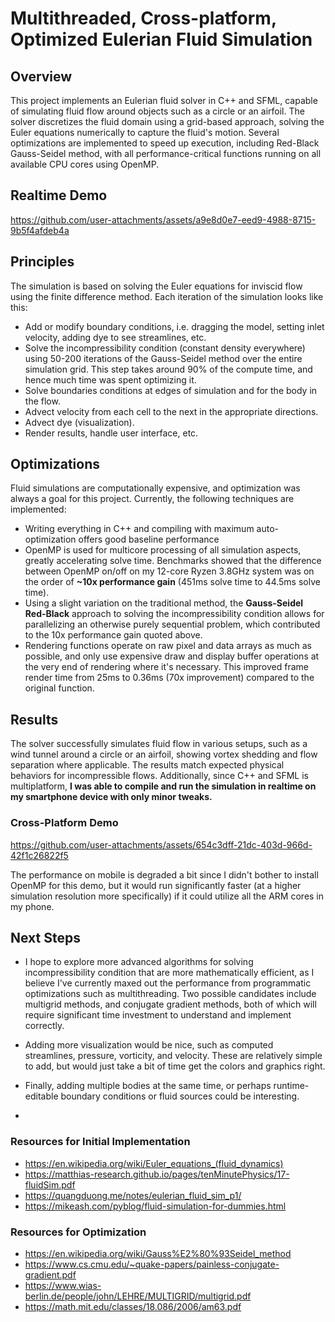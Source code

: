 # Multithreaded, Cross-platform, Optimized Eulerian Fluid Simulation

## Overview
This project implements an Eulerian fluid solver in C++ and SFML, capable of simulating fluid flow around objects such as a circle or an airfoil. The solver discretizes the fluid domain using a grid-based approach, solving the Euler equations numerically to capture the fluid's motion. Several optimizations are implemented to speed up execution, including Red-Black Gauss-Seidel method, with all performance-critical functions running on all available CPU cores using OpenMP.

## Realtime Demo
https://github.com/user-attachments/assets/a9e8d0e7-eed9-4988-8715-9b5f4afdeb4a




## Principles
The simulation is based on solving the Euler equations for inviscid flow using the finite difference method. Each iteration of the simulation looks like this:
- Add or modify boundary conditions, i.e. dragging the model, setting inlet velocity, adding dye to see streamlines, etc.
- Solve the incompressibility condition (constant density everywhere) using 50-200 iterations of the Gauss-Seidel method over the entire simulation grid. This step takes around 90% of the compute time, and hence much time was spent optimizing it.
- Solve boundaries conditions at edges of simulation and for the body in the flow.
- Advect velocity from each cell to the next in the appropriate directions.
- Advect dye (visualization).
- Render results, handle user interface, etc.

## Optimizations
Fluid simulations are computationally expensive, and optimization was always a goal for this project. Currently, the following techniques are implemented:
- Writing everything in C++ and compiling with maximum auto-optimization offers good baseline performance
- OpenMP is used for multicore processing of all simulation aspects, greatly accelerating solve time. Benchmarks showed that the difference between OpenMP on/off on my 12-core Ryzen 3.8GHz system was on the order of **~10x performance gain** (451ms solve time to 44.5ms solve time).
- Using a slight variation on the traditional method, the **Gauss-Seidel Red-Black** approach to solving the incompressibility condition allows for parallelizing an otherwise purely sequential problem, which contributed to the 10x performance gain quoted above.
- Rendering functions operate on raw pixel and data arrays as much as possible, and only use expensive draw and display buffer operations at the very end of rendering where it's necessary. This improved frame render time from 25ms to 0.36ms (70x improvement) compared to the original function.

## Results
The solver successfully simulates fluid flow in various setups, such as a wind tunnel around a circle or an airfoil, showing vortex shedding and flow separation where applicable. The results match expected physical behaviors for incompressible flows. Additionally, since C++ and SFML is multiplatform, **I was able to compile and run the simulation in realtime on my smartphone device with only minor tweaks.**

### Cross-Platform Demo

https://github.com/user-attachments/assets/654c3dff-21dc-403d-966d-42f1c26822f5

The performance on mobile is degraded a bit since I didn't bother to install OpenMP for this demo, but it would run significantly faster (at a higher simulation resolution more specifically) if it could utilize all the ARM cores in my phone.

## Next Steps
- I hope to explore more advanced algorithms for solving incompressibility condition that are more mathematically efficient, as I believe I've currently maxed out the performance from programmatic optimizations such as multithreading. Two possible candidates include multigrid methods, and conjugate gradient methods, both of which will require significant time investment to understand and implement correctly.
- Adding more visualization would be nice, such as computed streamlines, pressure, vorticity, and velocity. These are relatively simple to add, but would just take a bit of time get the colors and graphics right.
- Finally, adding multiple bodies at the same time, or perhaps runtime-editable boundary conditions or fluid sources could be interesting.

- 
### Resources for Initial Implementation
- https://en.wikipedia.org/wiki/Euler_equations_(fluid_dynamics)
- https://matthias-research.github.io/pages/tenMinutePhysics/17-fluidSim.pdf
- https://quangduong.me/notes/eulerian_fluid_sim_p1/
- https://mikeash.com/pyblog/fluid-simulation-for-dummies.html

### Resources for Optimization
- https://en.wikipedia.org/wiki/Gauss%E2%80%93Seidel_method
- https://www.cs.cmu.edu/~quake-papers/painless-conjugate-gradient.pdf
- https://www.wias-berlin.de/people/john/LEHRE/MULTIGRID/multigrid.pdf
- https://math.mit.edu/classes/18.086/2006/am63.pdf
